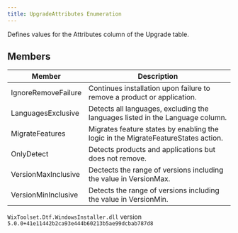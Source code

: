 ```yaml
---
title: UpgradeAttributes Enumeration
---
```

Defines values for the Attributes column of the Upgrade table.
## Members
| Member | Description |
| ------ | ----------- |
| IgnoreRemoveFailure | Continues installation upon failure to remove a product or application. |
| LanguagesExclusive | Detects all languages, excluding the languages listed in the Language column. |
| MigrateFeatures | Migrates feature states by enabling the logic in the MigrateFeatureStates action. |
| OnlyDetect | Detects products and applications but does not remove. |
| VersionMaxInclusive | Dectects the range of versions including the value in VersionMax. |
| VersionMinInclusive | Detects the range of versions including the value in VersionMin. |
`WixToolset.Dtf.WindowsInstaller.dll` version `5.0.0+41e11442b2ca93e444b60213b5ae99dcbab787d8`
